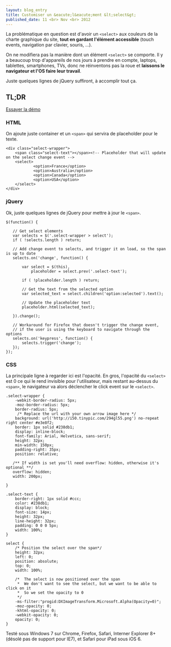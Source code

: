 ```yaml
---
layout: blog_entry
title: Customiser un &eacute;l&eacute;ment &lt;select&gt;
published_date: 11 <br> Nov <br> 2012
---
```


La problématique en question est d'avoir un `<select>` aux couleurs de la charte graphique du site, 
__tout en gardant l'élément accessible__ (touch events, navigation par clavier, souris, ...).

On ne modifiera pas la manière dont un élément `<select>`  se comporte. Il y a beaucoup trop d'appareils de nos jours à prendre en compte, laptops, tablettes, smartphones, TVs, donc ne réinventons pas la roue et __laissons le navigateur et l'OS faire leur travail__.

Juste quelques lignes de jQuery suffiront, à accomplir tout ça.

## TL;DR

[Essayer la démo](http://codepen.io/jeromesmadja/pen/uIpHm)

### HTML

On ajoute juste container et un `<span>` qui servira de placeholder pour le texte.

    <div class="select-wrapper">
        <span class="select-text"></span><!-- Placeholder that will update on the select change event -->
        <select>
                <option>France</option>
                <option>Australia</option>
                <option>Canada</option>
                <option>USA</option>
        </select>
    </div>

### jQuery

Ok, juste quelques lignes de jQuery pour mettre à jour le `<span>`.

    $(function() {

       // Get select elements
       var selects = $('.select-wrapper > select');
       if ( !selects.length ) return;

       // Add change event to selects, and trigger it on load, so the span is up to date
       selects.on('change', function() {
           
           var select = $(this),
               placeholder = select.prev('.select-text');

           if ( !placeholder.length ) return;

           // Get the text from the selected option
           var selected_text = select.children('option:selected').text();

           // Update the placeholder text
           placeholder.html(selected_text);

       }).change();

       // Workaround for Firefox that doesn't trigger the change event, 
       // if the user is using the keyboard to navigate through the options
       selects.on('keypress', function() {
           selects.trigger('change');
       });
    });


### CSS

La principale ligne à regarder ici est l'opacité. En gros, l'opacité du `<select>` est 0 ce qui le rend invisible pour l'utilisateur, mais restant au-dessus du `<span>`, le navigateur va alors déclencher le click event sur le `<select>`.

    .select-wrapper {   
        -webkit-border-radius: 5px;
        -moz-border-radius: 5px;
        border-radius: 5px;
         /* Replace the url with your own arrow image here */ 
        background: url('http://i50.tinypic.com/294gl55.png') no-repeat right center #e3e8f2;
        border: 1px solid #238db1;
        display: inline-block;
        font-family: Arial, Helvetica, sans-serif;
        height: 32px;
        min-width: 150px;
        padding-right: 35px;
        position: relative;
       
       /** If width is set you'll need overflow: hidden, otherwise it's optional **/
       overflow: hidden; 
       width: 200px;
        
    }   

    .select-text {
        border-right: 1px solid #ccc;
        color: #238db1;
        display: block;
        font-size: 14px;
        height: 32px;
        line-height: 32px;
        padding: 0 0 0 5px;
        width: 100%;
    }

    select { 
        /* Position the select over the span*/
        height: 32px;
        left: 0;
        position: absolute;
        top: 0;
        width: 100%;

        /*  The select is now positioned over the span
         *  We don't want to see the select, but we want to be able to click on it 
         *  So we set the opacity to 0  
         */
        -ms-filter:"progid:DXImageTransform.Microsoft.Alpha(Opacity=0)";
        -moz-opacity: 0;
        -khtml-opacity: 0;
        -webkit-opacity: 0;
        opacity: 0;
    }

Testé sous Windows 7 sur Chrome, Firefox, Safari, Interner Explorer 8+ (désolé pas de support pour IE7), et Safari pour iPad sous iOS 6.